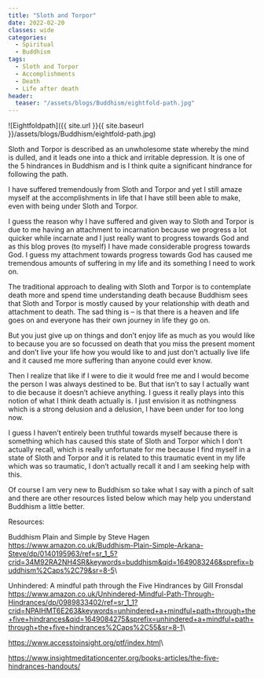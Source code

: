 ```yaml
---
title: "Sloth and Torpor"
date: 2022-02-20
classes: wide
categories:
  - Spiritual 
  - Buddhism
tags:
  - Sloth and Torpor
  - Accomplishments
  - Death
  - Life after death
header: 
  teaser: "/assets/blogs/Buddhism/eightfold-path.jpg"
---
```


![Eightfoldpath]({{ site.url }}{{ site.baseurl }}/assets/blogs/Buddhism/eightfold-path.jpg)

Sloth and Torpor is described as an unwholesome state whereby the mind is dulled, and it leads one into a thick and irritable depression. It is one of the 5 hindrances in Buddhism and is I think quite a significant hindrance for following the path.

I have suffered tremendously from Sloth and Torpor and yet I still amaze myself at the accomplishments in life that I have still been able to make, even with being under Sloth and Torpor. 

I guess the reason why I have suffered and given way to Sloth and Torpor is due to me having an attachment to incarnation because we progress a lot quicker while incarnate and I just really want to progress towards God and as this blog proves (to myself) I have made considerable progress towards God. I guess my attachment towards progress towards God has caused me tremendous amounts of suffering in my life and its something I need to work on. 

The traditional approach to dealing with Sloth and Torpor is to contemplate death more and spend time understanding death because Buddhism sees that Sloth and Torpor is mostly caused by your relationship with death and attachment to death. The sad thing is – is that there is a heaven and life goes on and everyone has their own journey in life they go on. 

But you just give up on things and don’t enjoy life as much as you would like to because you are so focussed on death that you miss the present moment and don’t live your life how you would like to and just don’t actually live life and it caused me more suffering than anyone could ever know. 

Then I realize that like if I were to die it would free me and I would become the person I was always destined to be. But that isn’t to say I actually want to die because it doesn’t achieve anything. I guess it really plays into this notion of what I think death actually is. I just envision it as nothingness which is a strong delusion and a delusion, I have been under for too long now. 

I guess I haven’t entirely been truthful towards myself because there is something which has caused this state of Sloth and Torpor which I don’t actually recall, which is really unfortunate for me because I find myself in a state of Sloth and Torpor and it is related to this traumatic event in my life which was so traumatic, I don’t actually recall it and I am seeking help with this. 

Of course I am very new to Buddhism so take what I say with a pinch of salt and there are other resources listed below which may help you understand Buddhism a little better.

Resources:

Buddhism Plain and Simple by Steve Hagen <https://www.amazon.co.uk/Buddhism-Plain-Simple-Arkana-Steve/dp/0140195963/ref=sr_1_5?crid=34M92RA2NH4SR&keywords=buddhism&qid=1649083246&sprefix=buddhism%2Caps%2C79&sr=8-5>\\

Unhindered: A mindful path through the Five Hindrances by Gill Fronsdal <https://www.amazon.co.uk/Unhindered-Mindful-Path-Through-Hindrances/dp/0989833402/ref=sr_1_1?crid=NPAIHMT6E263&keywords=unhindered+a+mindful+path+through+the+five+hindrances&qid=1649084275&sprefix=unhindered+a+mindful+path+through+the+five+hindrances%2Caps%2C55&sr=8-1>\\

<https://www.accesstoinsight.org/ptf/index.html>\\

<https://www.insightmeditationcenter.org/books-articles/the-five-hindrances-handouts/>
